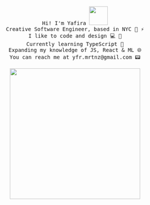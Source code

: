 <p align="center">
  <br>
  <samp>
    Hi! I'm Yafira <img src="https://media.giphy.com/media/XYyxh0R1XilajMWB8X/giphy.gif" height="50px">
      <br>Creative Software Engineer, based in NYC 🌸 ⚡️
        <br>I like to code and design 💻 🎨
    <br>Currently learning TypeScript 🔹
    <br>Expanding my knowledge of JS, React & ML 🌐
    <br>You can reach me at yfr.mrtnz@gmail.com 📟
    <br>
    <br>
    <img src="https://yafira.github.io/assets/gadgets.png" width="350px" align="center">
  </samp>
</p>
